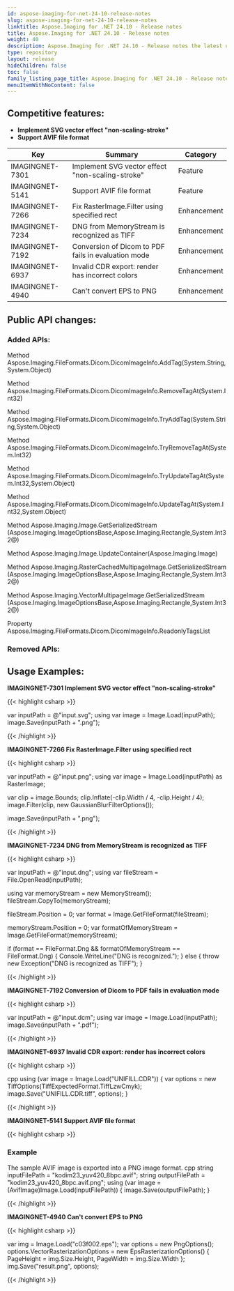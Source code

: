 ```yaml
---
id: aspose-imaging-for-net-24-10-release-notes
slug: aspose-imaging-for-net-24-10-release-notes
linktitle: Aspose.Imaging for .NET 24.10 - Release notes
title: Aspose.Imaging for .NET 24.10 - Release notes
weight: 40
description: Aspose.Imaging for .NET 24.10 - Release notes the latest updates and fixes.
type: repository
layout: release
hideChildren: false
toc: false
family_listing_page_title: Aspose.Imaging for .NET 24.10 - Release notes
menuItemWithNoContent: false
---
```


## Competitive features:

- **Implement SVG vector effect "non-scaling-stroke"**
- **Support AVIF file format**

| **Key**         | **Summary**                                                                                                                                                              | **Category** |
|-----------------|--------------------------------------------------------------------------------------------------------------------------------------------------------------------------|--------------|
| IMAGINGNET-7301 | Implement SVG vector effect "non-scaling-stroke"                                                                                                                                  | Feature      |
| IMAGINGNET-5141 | Support AVIF file format                                                                                                                                  | Feature      |
| IMAGINGNET-7266 | Fix RasterImage.Filter using specified rect                                                                                                                                  | Enhancement      |
| IMAGINGNET-7234 | DNG from MemoryStream is recognized as TIFF                                                                                                                                  | Enhancement      |
| IMAGINGNET-7192 | Conversion of Dicom to PDF fails in evaluation mode                                                                                                                                  | Enhancement      |
| IMAGINGNET-6937 | Invalid CDR export: render has incorrect colors                                                                                                                                  | Enhancement      |
| IMAGINGNET-4940 | Can't convert EPS to PNG                                                                                                                                  | Enhancement      |

## Public API changes:

### Added APIs:

Method    Aspose.Imaging.FileFormats.Dicom.DicomImageInfo.AddTag(System.String,System.Object)

Method    Aspose.Imaging.FileFormats.Dicom.DicomImageInfo.RemoveTagAt(System.Int32)

Method    Aspose.Imaging.FileFormats.Dicom.DicomImageInfo.TryAddTag(System.String,System.Object)

Method    Aspose.Imaging.FileFormats.Dicom.DicomImageInfo.TryRemoveTagAt(System.Int32)

Method    Aspose.Imaging.FileFormats.Dicom.DicomImageInfo.TryUpdateTagAt(System.Int32,System.Object)

Method    Aspose.Imaging.FileFormats.Dicom.DicomImageInfo.UpdateTagAt(System.Int32,System.Object)

Method    Aspose.Imaging.Image.GetSerializedStream
(Aspose.Imaging.ImageOptionsBase,Aspose.Imaging.Rectangle,System.Int32@)

Method    Aspose.Imaging.Image.UpdateContainer(Aspose.Imaging.Image)

Method    Aspose.Imaging.RasterCachedMultipageImage.GetSerializedStream
(Aspose.Imaging.ImageOptionsBase,Aspose.Imaging.Rectangle,System.Int32@)

Method    Aspose.Imaging.VectorMultipageImage.GetSerializedStream
(Aspose.Imaging.ImageOptionsBase,Aspose.Imaging.Rectangle,System.Int32@)

Property    Aspose.Imaging.FileFormats.Dicom.DicomImageInfo.ReadonlyTagsList



### Removed APIs:

## Usage Examples:

**IMAGINGNET-7301 Implement SVG vector effect "non-scaling-stroke"**

{{< highlight csharp >}}

var inputPath = @"input.svg";
using var image = Image.Load(inputPath);
image.Save(inputPath + ".png");

{{< /highlight >}}

**IMAGINGNET-7266 Fix RasterImage.Filter using specified rect**

{{< highlight csharp >}}

var inputPath = @"input.png";
using var image = Image.Load(inputPath) as RasterImage;

var clip = image.Bounds;
clip.Inflate(-clip.Width / 4, -clip.Height / 4);
image.Filter(clip, new GaussianBlurFilterOptions());

image.Save(inputPath + ".png");

{{< /highlight >}}

**IMAGINGNET-7234 DNG from MemoryStream is recognized as TIFF**

{{< highlight csharp >}}

var inputPath = @"input.dng";
using var fileStream = File.OpenRead(inputPath);

using var memoryStream = new MemoryStream();
fileStream.CopyTo(memoryStream);

fileStream.Position = 0;
var format = Image.GetFileFormat(fileStream);

memoryStream.Position = 0;
var formatOfMemoryStream = Image.GetFileFormat(memoryStream);

if (format == FileFormat.Dng && formatOfMemoryStream == FileFormat.Dng)
{
    Console.WriteLine("DNG is recognized.");
}
else
{
    throw new Exception("DNG is recognized as TIFF");
}

{{< /highlight >}}

**IMAGINGNET-7192 Conversion of Dicom to PDF fails in evaluation mode**

{{< highlight csharp >}}

var inputPath = @"input.dcm";
using var image = Image.Load(inputPath);
image.Save(inputPath + ".pdf");

{{< /highlight >}}

**IMAGINGNET-6937 Invalid CDR export: render has incorrect colors**

{{< highlight csharp >}}

cpp
using (var image = Image.Load("UNIFILL.CDR"))
{
    var options = new TiffOptions(TiffExpectedFormat.TiffLzwCmyk);
    image.Save("UNIFILL.CDR.tiff", options);
}

{{< /highlight >}}

**IMAGINGNET-5141 Support AVIF file format**

{{< highlight csharp >}}

### Example
The sample AVIF image is exported into a PNG image format.
 cpp
string inputFilePath = "kodim23_yuv420_8bpc.avif";
string outputFilePath = "kodim23_yuv420_8bpc.avif.png";
using (var image = (AvifImage)Image.Load(inputFilePath))
{
	image.Save(outputFilePath);
}

{{< /highlight >}}

**IMAGINGNET-4940 Can't convert EPS to PNG**

{{< highlight csharp >}}

var img = Image.Load("c03f002.eps");
var options = new PngOptions();
options.VectorRasterizationOptions = new EpsRasterizationOptions()
{
	PageHeight = img.Size.Height,
	PageWidth = img.Size.Width
};
img.Save("result.png", options);

{{< /highlight >}}

